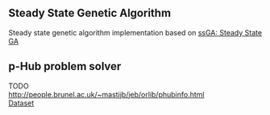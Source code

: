 ## Steady State Genetic Algorithm
Steady state genetic algorithm implementation based on [ssGA: Steady State GA](https://neo.lcc.uma.es/software/ssga/index.php)

## p-Hub problem solver
TODO  
http://people.brunel.ac.uk/~mastjjb/jeb/orlib/phubinfo.html  
[Dataset](http://people.brunel.ac.uk/~mastjjb/jeb/orlib/files/phub4.txt)